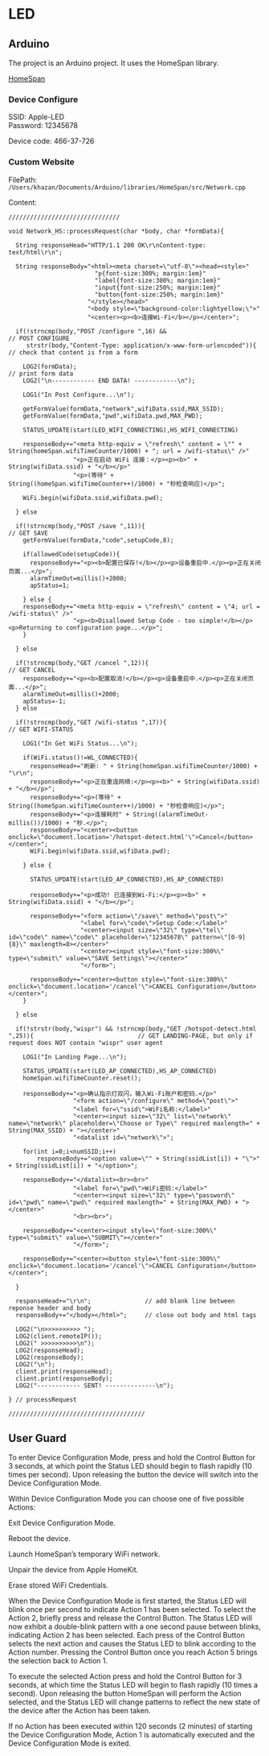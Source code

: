# LED

## Arduino

The project is an Arduino project. It uses the HomeSpan library.

[HomeSpan](https://github.com/HomeSpan/HomeSpan)

### Device Configure

SSID: Apple-LED  
Password: 12345678

Device code: 466-37-726


### Custom Website

FilePath:
`/Users/khazan/Documents/Arduino/libraries/HomeSpan/src/Network.cpp `

Content:

```
///////////////////////////////

void Network_HS::processRequest(char *body, char *formData){
  
  String responseHead="HTTP/1.1 200 OK\r\nContent-type: text/html\r\n";
  
  String responseBody="<html><meta charset=\"utf-8\"><head><style>"
                        "p{font-size:300%; margin:1em}"
                        "label{font-size:300%; margin:1em}"
                        "input{font-size:250%; margin:1em}"
                        "button{font-size:250%; margin:1em}"
                      "</style></head>"
                      "<body style=\"background-color:lightyellow;\">"
                      "<center><p><b>连接Wi-Fi</b></p></center>";

  if(!strncmp(body,"POST /configure ",16) &&                              // POST CONFIGURE
     strstr(body,"Content-Type: application/x-www-form-urlencoded")){     // check that content is from a form

    LOG2(formData);                                                       // print form data
    LOG2("\n------------ END DATA! ------------\n");
               
    LOG1("In Post Configure...\n");

    getFormValue(formData,"network",wifiData.ssid,MAX_SSID);
    getFormValue(formData,"pwd",wifiData.pwd,MAX_PWD);

    STATUS_UPDATE(start(LED_WIFI_CONNECTING),HS_WIFI_CONNECTING)
        
    responseBody+="<meta http-equiv = \"refresh\" content = \"" + String(homeSpan.wifiTimeCounter/1000) + "; url = /wifi-status\" />"
                  "<p>正在启动 WiFi 连接：</p><p><b>" + String(wifiData.ssid) + "</b></p>"
                  "<p>(等待" + String((homeSpan.wifiTimeCounter++)/1000) + "秒检查响应)</p>";
                  
    WiFi.begin(wifiData.ssid,wifiData.pwd);              
  
  } else

  if(!strncmp(body,"POST /save ",11)){                                    // GET SAVE
    getFormValue(formData,"code",setupCode,8);

    if(allowedCode(setupCode)){
      responseBody+="<p><b>配置已保存!</b></p><p>设备重启中.</p><p>正在关闭页面...</p>";
      alarmTimeOut=millis()+2000;
      apStatus=1;
      
    } else {
    responseBody+="<meta http-equiv = \"refresh\" content = \"4; url = /wifi-status\" />"
                  "<p><b>Disallowed Setup Code - too simple!</b></p><p>Returning to configuration page...</p>";      
    }
    
  } else

  if(!strncmp(body,"GET /cancel ",12)){                                   // GET CANCEL
    responseBody+="<p><b>配置取消!</b></p><p>设备重启中.</p><p>正在关闭页面...</p>";
    alarmTimeOut=millis()+2000;
    apStatus=-1;
  } else

  if(!strncmp(body,"GET /wifi-status ",17)){                              // GET WIFI-STATUS

    LOG1("In Get WiFi Status...\n");

    if(WiFi.status()!=WL_CONNECTED){
      responseHead+="刷新: " + String(homeSpan.wifiTimeCounter/1000) + "\r\n";     
      responseBody+="<p>正在重连网络:</p><p><b>" + String(wifiData.ssid) + "</b></p>";
      responseBody+="<p>(等待" + String((homeSpan.wifiTimeCounter++)/1000) + "秒检查响应)</p>";
      responseBody+="<p>连接耗时" + String((alarmTimeOut-millis())/1000) + "秒.</p>";
      responseBody+="<center><button onclick=\"document.location='/hotspot-detect.html'\">Cancel</button></center>";
      WiFi.begin(wifiData.ssid,wifiData.pwd);
      
    } else {

      STATUS_UPDATE(start(LED_AP_CONNECTED),HS_AP_CONNECTED)
          
      responseBody+="<p>成功! 已连接到Wi-Fi:</p><p><b>" + String(wifiData.ssid) + "</b></p>";

      responseBody+="<form action=\"/save\" method=\"post\">"
                    "<label for=\"code\">Setup Code:</label>"
                    "<center><input size=\"32\" type=\"tel\" id=\"code\" name=\"code\" placeholder=\"12345678\" pattern=\"[0-9]{8}\" maxlength=8></center>"
                    "<center><input style=\"font-size:300%\" type=\"submit\" value=\"SAVE Settings\"></center>"
                    "</form>";
                    
      responseBody+="<center><button style=\"font-size:300%\" onclick=\"document.location='/cancel'\">CANCEL Configuration</button></center>";
    }
  
  } else                                                                

  if(!strstr(body,"wispr") && !strncmp(body,"GET /hotspot-detect.html ",25)){                             // GET LANDING-PAGE, but only if request does NOT contain "wispr" user agent

    LOG1("In Landing Page...\n");

    STATUS_UPDATE(start(LED_AP_CONNECTED),HS_AP_CONNECTED)
    homeSpan.wifiTimeCounter.reset();

    responseBody+="<p>确认指示灯双闪，输入Wi-Fi账户和密码.</p>"
                  "<form action=\"/configure\" method=\"post\">"
                  "<label for=\"ssid\">WiFi名称:</label>"
                  "<center><input size=\"32\" list=\"network\" name=\"network\" placeholder=\"Choose or Type\" required maxlength=" + String(MAX_SSID) + "></center>"
                  "<datalist id=\"network\">";

    for(int i=0;i<numSSID;i++)
        responseBody+="<option value=\"" + String(ssidList[i]) + "\">" + String(ssidList[i]) + "</option>";  
    
    responseBody+="</datalist><br><br>"
                  "<label for=\"pwd\">WiFi密码:</label>"
                  "<center><input size=\"32\" type=\"password\" id=\"pwd\" name=\"pwd\" required maxlength=" + String(MAX_PWD) + "></center>"
                  "<br><br>";
                  
    responseBody+="<center><input style=\"font-size:300%\" type=\"submit\" value=\"SUBMIT\"></center>"
                  "</form>";

    responseBody+="<center><button style=\"font-size:300%\" onclick=\"document.location='/cancel'\">CANCEL Configuration</button></center>";                  
                  
  }

  responseHead+="\r\n";               // add blank line between reponse header and body
  responseBody+="</body></html>";     // close out body and html tags

  LOG2("\n>>>>>>>>>> ");
  LOG2(client.remoteIP());
  LOG2(" >>>>>>>>>>\n");
  LOG2(responseHead);
  LOG2(responseBody);
  LOG2("\n");
  client.print(responseHead);
  client.print(responseBody);
  LOG2("------------ SENT! --------------\n");
    
} // processRequest

//////////////////////////////////////

```


## User Guard

To enter Device Configuration Mode, press and hold the Control Button for 3 seconds, at which point the Status LED should begin to flash rapidly (10 times per second). Upon releasing the button the device will switch into the Device Configuration Mode.

Within Device Configuration Mode you can choose one of five possible Actions:

Exit Device Configuration Mode.

Reboot the device.

Launch HomeSpan’s temporary WiFi network.

Unpair the device from Apple HomeKit.

Erase stored WiFi Credentials. 

When the Device Configuration Mode is first started, the Status LED will blink once per second to indicate Action 1 has been selected. To select the Action 2, briefly press and release the Control Button. The Status LED will now exhibit a double-blink pattern with a one second pause between blinks, indicating Action 2 has been selected. Each press of the Control Button selects the next action and causes the Status LED to blink according to the Action number. Pressing the Control Button once you reach Action 5 brings the selection back to Action 1.

To execute the selected Action press and hold the Control Button for 3 seconds, at which time the Status LED will begin to flash rapidly (10 times a second). Upon releasing the button HomeSpan will perform the Action selected, and the Status LED will change patterns to reflect the new state of the device after the Action has been taken.

If no Action has been executed within 120 seconds (2 minutes) of starting the Device Configuration Mode, Action 1 is automatically executed and the Device Configuration Mode is exited.
